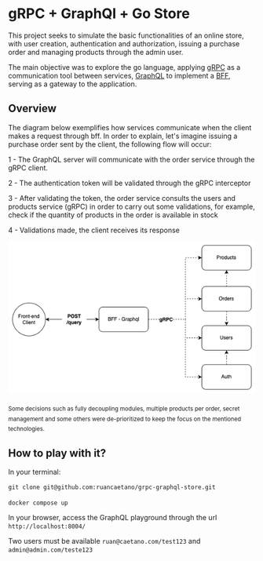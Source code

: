 # gRPC + GraphQl + Go Store

This project seeks to simulate the basic functionalities of an online store, with user creation, authentication and authorization, issuing a purchase order and managing products through the admin user.

The main objective was to explore the go language, applying [gRPC](https://grpc.io/) as a communication tool between services, [GraphQL](https://graphql.org/) to implement a [BFF](https://samnewman.io/patterns/architectural/bff/), serving as a gateway to the application.

## Overview

The diagram below exemplifies how services communicate when the client makes a request through bff. In order to explain, let's imagine issuing a purchase order sent by the client, the following flow will occur:

1 - The GraphQL server will communicate with the order service through the gRPC client.

2 - The authentication token will be validated through the gRPC interceptor

3 - After validating the token, the order service consults the users and products service (gRPC) in order to carry out some validations, for example, check if the quantity of products in the order is available in stock

4 - Validations made, the client receives its response

<p align="center">
<img src="./docs/store.png" rel="Diagram" />
</p>


<sub>Some decisions such as fully decoupling modules, multiple products per order, secret management and some others were de-prioritized to keep the focus on the mentioned technologies.</sub>

## How to play with it?

In your terminal:

```
git clone git@github.com:ruancaetano/grpc-graphql-store.git

docker compose up
```

In your browser, access the GraphQL playground through the url `http://localhost:8004/`

Two users must be available
`ruan@caetano.com/test123` and
`admin@admin.com/teste123`